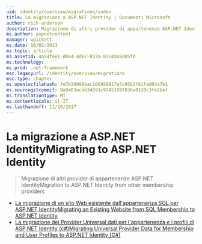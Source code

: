 ```yaml
---
uid: identity/overview/migrations/index
title: La migrazione a ASP.NET Identity | Documenti Microsoft
author: rick-anderson
description: Migrazione di altri provider di appartenenze ASP.NET Identity
ms.author: aspnetcontent
manager: wpickett
ms.date: 10/02/2013
ms.topic: article
ms.assetid: 4a54fee1-d064-4d67-837a-87143a9205fd
ms.technology: 
ms.prod: .net-framework
msc.legacyurl: /identity/overview/migrations
msc.type: chapter
ms.openlocfilehash: 7e7b3d999bac106959017e5c9562f81fad03a7b1
ms.sourcegitcommit: 9a9483aceb34591c97451997036a9120c3fe2baf
ms.translationtype: MT
ms.contentlocale: it-IT
ms.lasthandoff: 11/10/2017
---
```

<a name="migrating-to-aspnet-identity"></a><span data-ttu-id="00758-103">La migrazione a ASP.NET Identity</span><span class="sxs-lookup"><span data-stu-id="00758-103">Migrating to ASP.NET Identity</span></span>
====================
> <span data-ttu-id="00758-104">Migrazione di altri provider di appartenenze ASP.NET Identity</span><span class="sxs-lookup"><span data-stu-id="00758-104">Migration to ASP.NET Identity from other membership providers</span></span>


- [<span data-ttu-id="00758-105">La migrazione di un sito Web esistente dall'appartenenza SQL per ASP.NET Identity</span><span class="sxs-lookup"><span data-stu-id="00758-105">Migrating an Existing Website from SQL Membership to ASP.NET Identity</span></span>](migrating-an-existing-website-from-sql-membership-to-aspnet-identity.md)
- [<span data-ttu-id="00758-106">La migrazione dei Provider Universal dati per l'appartenenza e i profili di ASP.NET Identity (c#)</span><span class="sxs-lookup"><span data-stu-id="00758-106">Migrating Universal Provider Data for Membership and User Profiles to ASP.NET Identity (C#)</span></span>](migrating-universal-provider-data-for-membership-and-user-profiles-to-aspnet-identity.md)
